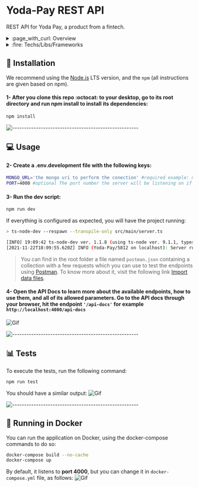 # Yoda-Pay REST API

REST API for Yoda Pay, a product from a fintech.

<details><summary>:page_with_curl: Overview</summary>

In this first version, it provides endpoints to:
* Create account: `POST /api/accounts`
* Update account: `PATCH /api/accounts?id=ID`
* Disable account: `PATCH /api/accounts/disable?id=ID`
* Enable account: `PATCH /api/accounts/enable?id=ID`
* List accounts: `GET /api/accounts?page=PAGE_NUMBER`
* API Docs: `GET /api-docs`

This first version of the product doesn't care about authentication and security.
> For the PATCH methods, we choose to use the `id` as query instead of param, to give the option to search by `cpf` also passing the query ?cpf=CPF, so user can choose query by `id` either `cpf`. Check the API Docs for more details
</details>

<details><summary> :fire: Techs/Libs/Frameworks</summary>

- [`Typescript`](https://www.typescriptlang.org/)
- [`ExpressJS`](https://expressjs.com/)
- [`Joi`](https://joi.dev/api/?v=17.4.2)
- [`Mongoose`](https://mongoosejs.com/) 
- [`Swagger`](https://swagger.io/)
- [`ESLint`](https://eslint.org/)
- [`Prettier`](https://prettier.io/)
- [`Jest`](https://jestjs.io/)
- [`Supertest`](https://www.npmjs.com/package/supertest)
- [`Docker`](https://www.docker.com/)
- [`Husky`](https://typicode.github.io/husky/#/)
</details>

## :gem: Installation

We recommend using the [Node.js](https://nodejs.org/) LTS version, and the `npm` (all instructions are given based on npm).
#### 1- After you clone this repo :octocat: to your desktop, go to its root directory and run npm install to install its dependencies:

```bash
npm install
```
![-----------------------------------------------------](https://res.cloudinary.com/olyn/image/upload/v1637594127/GitHub%20Images/rainbow_xj5iyq.png)
## :computer: Usage
#### 2- Create a .env.development file with the following keys:
```bash
MONGO_URL='the mongo uri to perform the conection' #required example: mongodb://127.0.0.1:27017/yoda-pay-db
PORT=4000 #optional The port number the server will be listening on if no-specified the default value is 4000
```
#### 3- Run the dev script:

```bash
npm run dev
```
If everything is configured as expected, you will have the project running:
```bash
> ts-node-dev --respawn --transpile-only src/main/server.ts

[INFO] 19:09:42 ts-node-dev ver. 1.1.8 (using ts-node ver. 9.1.1, typescript ver. 4.4.4)
[2021-11-22T18:09:55.620Z] INFO (Yoda-Pay/5812 on localhost): Server running at localhost:4000

```

>You can find in the root folder a file named `postman.json` containing a collection with a few requests which you can use to test the endpoints using [Postman](https://www.postman.com/downloads/). To know more about it, visit the following link [Import data files](https://learning.postman.com/docs/running-collections/working-with-data-files/).

#### 4- Open the API Docs to learn more about the available endpoints, how to use them, and all of its allowed parameters. Go to the API docs through your browser, hit the endpoint `'/api-docs'` for example `http://localhost:4000/api-docs`
![Gif](https://res.cloudinary.com/olyn/image/upload/v1637603895/GitHub%20Images/SwaggerYodaPay_vw4iyl.gif)

![-----------------------------------------------------](https://res.cloudinary.com/olyn/image/upload/v1637594127/GitHub%20Images/rainbow_xj5iyq.png)

## :bar_chart: Tests
To execute the tests, run the following command:
```bash
npm run test
```
You should have a similar output:
![Gif](https://res.cloudinary.com/olyn/image/upload/v1637602721/GitHub%20Images/RunTestsTodaPay_nytdxj.gif)

![-----------------------------------------------------](https://res.cloudinary.com/olyn/image/upload/v1637594127/GitHub%20Images/rainbow_xj5iyq.png)

## :whale2: Running in Docker

You can run the application on Docker, using the docker-compose commands to do so:
```bash
docker-compose build --no-cache
docker-compose up
```

By default, it listens to **port 4000**, but you can change it in `docker-compose.yml` file, as follows:
![Gif](https://res.cloudinary.com/olyn/image/upload/v1637601797/GitHub%20Images/ChangeDockerPort_kky8qk.gif)
